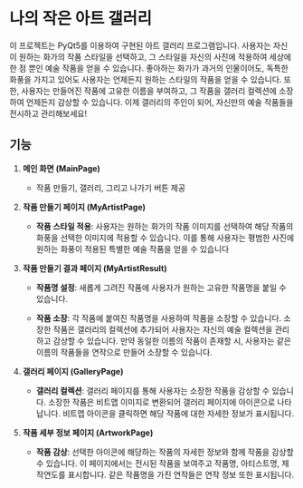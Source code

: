 # 나의 작은 아트 갤러리

이 프로젝트는 PyQt5를 이용하여 구현된 아트 갤러리 프로그램입니다. 사용자는 자신이 원하는 화가의 작품 스타일을 선택하고, 그 스타일을 자신의 사진에 적용하여 세상에 한 점 뿐인 예술 작품을 얻을 수 있습니다. 좋아하는 화가가 과거의 인물이어도, 독특한 화풍을 가지고 있어도 사용자는 언제든지 원하는 스타일의 작품을 얻을 수 있습니다. 또한, 사용자는 만들어진 작품에 고유한 이름을 부여하고, 그 작품을 갤러리 컬렉션에 소장하여 언제든지 감상할 수 있습니다. 이제 갤러리의 주인이 되어, 자신만의 예술 작품들을 전시하고 관리해보세요!

## 기능

1. **메인 화면 (MainPage)**

   - 작품 만들기, 갤러리, 그리고 나가기 버튼 제공

2. **작품 만들기 페이지 (MyArtistPage)**

   - **작품 스타일 적용**: 사용자는 원하는 화가의 작품 이미지를 선택하여 해당 작품의 화풍을 선택한 이미지에 적용할 수 있습니다. 이를 통해 사용자는 평범한 사진에 원하는 화풍이 적용된 특별한 예술 작품을 얻을 수 있습니다

3. **작품 만들기 결과 페이지 (MyArtistResult)**

   - **작품명 설정**: 새롭게 그려진 작품에 사용자가 원하는 고유한 작품명을 붙일 수 있습니다.

   - **작품 소장**: 각 작품에 붙여진 작품명을 사용하여 작품을 소장할 수 있습니다. 소장한 작품은 갤러리의 컬렉션에 추가되어 사용자는 자신의 예술 컬렉션을 관리하고 감상할 수 있습니다. 만약 동일한 이름의 작품이 존재할 시, 사용자는 같은 이름의 작품들을 연작으로 만들어 소장할 수 있습니다.

4. **갤러리 페이지 (GalleryPage)**

   - **갤러리 컬렉션**: 갤러리 페이지를 통해 사용자는 소장한 작품을 감상할 수 있습니다. 소장한 작품은 비트맵 이미지로 변환되어 갤러리 페이지에 아이콘으로 나타납니다. 비트맵 아이콘을 클릭하면 해당 작품에 대한 자세한 정보가 표시됩니다.

5. **작품 세부 정보 페이지 (ArtworkPage)**

   - **작품 감상**: 선택한 아이콘에 해당하는 작품의 자세한 정보와 함께 작품을 감상할 수 있습니다. 이 페이지에서는 전시된 작품을 보여주고 작품명, 아티스트명, 제작연도를 표시합니다. 같은 작품명을 가진 연작들은 연작 정보 또한 표시됩니다.

